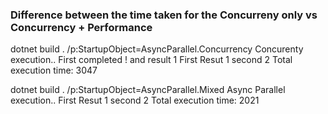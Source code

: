 ﻿### Difference between the time taken for the Concurreny only vs Concurrency + Performance
dotnet build . /p:StartupObject=AsyncParallel.Concurrency
Concurenty execution..
First completed ! and result 1
First Resut 1 second 2
Total execution time: 3047

dotnet build . /p:StartupObject=AsyncParallel.Mixed
Async Parallel execution..
First Resut 1 second 2
Total execution time: 2021

